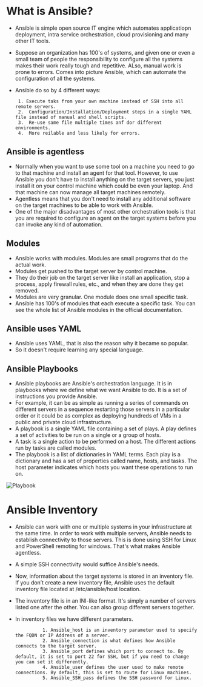 # What is Ansible? #
* Ansible is simple open source IT engine which automates applicatiopn deployment, intra service orchestration, cloud provisioning and many other IT tools.
* Suppose an organization has 100's of systems, and given one or even a small team of people the responsibility to configure all the systems makes their work really tough and repetitive. ALso, manual work is prone to errors. Comes into picture Ansible, which can automate the configuration of all the systems.
* Ansible do so by 4 different ways:

       1. Execute taks from your own machine instead of SSH into all remote servers.
       2.  Configuration/Installation/Deployment steps in a single YAML file instead of manual and shell scripts.
       3.  Re-use same file multiple times anf dor different environments.
       4.  More reilable and less likely for errors.



## Ansible is agentless ##
* Normally when you want to use some tool on a machine you need to go to that machine and install an agent for that tool. However, to use Ansible you don't have to install anything on the target servers, you just install it on your control machine which could be even your laptop. And that machine can now manage all target machines remotely.
* Agentless means that you don't need to install any additional software on the target machines to be able to work with Ansible.
* One of the major disadvantages of most other orchestration tools is that you are required to configure an agent on the target systems before you can invoke any kind of automation.


## Modules ##
* Ansible works with modules. Modules are small programs that do the actual work.
* Modules get pushed to the target server by control machine.
* They do their job on the target server like install an application, stop a process, apply firewall rules, etc., and when they are done they get removed.
* Modules are very granular. One module does one small specific task.
* Ansible has 100's of modules that each execute a specific task. You can see the whole list of Ansible modules in the official documentation.



## Ansible uses YAML ##
* Ansible uses YAML, that is also the reason why it became so popular.
* So it doesn't require learning any special language.



## Ansible Playbooks ##
* Ansible playbooks are Ansible's orchestration language. It is in playbooks where we define what we want Ansible to do. It is a set of instructions you provide Ansible.
* For example, it can be as simple as running a series of commands on different servers in a sequence restarting those servers in a particular order or it could be as complex as deploying hundreds of VMs in a public and private cloud infrastructure.
* A playbook is a single YAML file containing a set of plays. A play defines a set of activities to be run on a single or a group of hosts.
* A task is a single action to be performed on a host. The different actions run by tasks are called modules.
* The playbook is a list of dictionaries in YAML terms. Each play is a dictionary and has a set of properties called name, hosts, and tasks. The host parameter indicates which hosts you want these operations to run on.


![Playbook](https://user-images.githubusercontent.com/98219227/209770741-f33f19dd-f9b7-4c52-8b1c-078dd17e6e8a.png)



# Ansible Inventory #
* Ansible can work with one or multiple systems in your infrastructure at the same time. In order to work with multiple servers, Ansible needs to establish connectivity to those servers. This is done using SSH for Linux and PowerShell remoting for windows. That's what makes Ansible agentless. 
* A simple SSH connectivity would suffice Ansible's needs.
* Now, information about the target systems is stored in an inventory file. If you don’t create a new inventory file, Ansible uses the default inventory file located
at /etc/ansible/host location. 
* The inventory file is in an INI-like format. It's simply a number of servers listed one after the other. You can also group different servers together.
* In inventory files we have different parameters. 

                1. Ansible_host is an inventory parameter used to specify the FQDN or IP Address of a server.
                2. Ansible_connection is what defines how Ansible connects to the target server.
                3. Ansible_port defines which port to connect to. By default, it is set to port 22 for SSH, but if you need to change you can set it differently.
                4. Ansible_user defines the user used to make remote connections. By default, this is set to route for Linux machines.
                5. Ansible_SSH_pass defines the SSH password for Linux.

